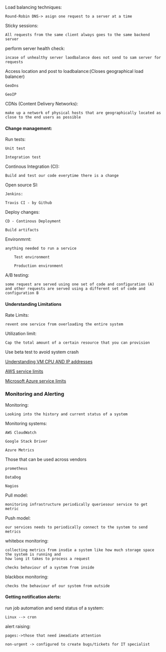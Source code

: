 
Load balancing techniques:

    Round-Robin DNS-> asign one request to a server at a time

Sticky sessions:

    All requests from the same client always goes to the same backend server

perform server health check:

    incase of unhealthy server laodbalance does not send to sam server for requests

Access location and post to loadbalance:(Closes geographical load balancer)

    GeoDns
    
    GeoIP

CDNs (Content Delivery Networks):

    make up a network of physical hosts that are geographically located as close to the end users as possible

#### Change management:

Run tests:

    Unit test

    Integration test

Continous Integration (CI):

    Build and test our code everytime there is a change

Open source SI:

    Jenkins:

    Travis CI - by Github

Deploy changes:

    CD - Continous Deployment

    Build artifacts

Environmrnt:

    anything needed to run a service

        Test environment

        Production environment

A/B testing:

    some request are served using one set of code and configuration (A) and other requests are served using a different set of code and configuration B

#### Understanding Limitations

Rate Limits:

    revent one service from overloading the entire system

Utilization limit:

    Cap the total amount of a certain resource that you can provision

Use beta test to avoid system crash 

[Understanding VM CPU AND IP addresses ](https://cloud.google.com/compute/quotas#understanding_vm_cpu_and_ip_address_quotas)

[AWS service limits](https://docs.aws.amazon.com/general/latest/gr/aws_service_limits.html)

[Microsoft Azure service limits](https://docs.microsoft.com/en-us/azure/azure-subscription-service-limits#service-specific-limits)



### Monitoring and Alerting

Monitoring:

    Looking into the history and current status of a system

Monitoring systems:

    AWS CloudWatch
    
    Google Stack Driver

    Azure Metrics

Those that can be used across vendors

    prometheus

    DataDog

    Nagios

Pull model:

    monitoring infrastructure periodically queriesour service to get metric

Push model:

    our services needs to periodically connect to the system to send metrics

whitebox monitoring:

    collecting metrics from insdie a system like how much storage space the system is running and 
    how long it takes to process a request

    checks behaviour of a system from inside

blackbox monitoring:

    checks the behaviour of our system from outside


#### Getting notification alerts:

run job automation and  send status of a system:

    Linux --> cron

alert raising:

    pages:->those that need imeadiate attention
    
    non-urgent -> configured to create bugs/tickets for IT specialist

